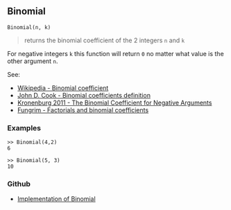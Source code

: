 ## Binomial

```
Binomial(n, k)
```

> returns the binomial coefficient of the 2 integers `n` and `k`

For negative integers `k` this function will return `0` no matter what value is the other argument `n`.

See:  
* [Wikipedia - Binomial coefficient](http://en.wikipedia.org/wiki/Binomial_coefficient)
* [John D. Cook - Binomial coefficients definition](https://www.johndcook.com/blog/binomial_coefficients/)
* [Kronenburg 2011 - The Binomial Coefficient for Negative Arguments](https://arxiv.org/pdf/1105.3689.pdf)
* [Fungrim - Factorials and binomial coefficients](http://fungrim.org/topic/Factorials_and_binomial_coefficients/)

### Examples

``` 
>> Binomial(4,2)
6
 
>> Binomial(5, 3)   
10   
```

### Github

* [Implementation of Binomial](https://github.com/axkr/symja_android_library/blob/master/symja_android_library/matheclipse-core/src/main/java/org/matheclipse/core/builtin/NumberTheory.java#L425) 
